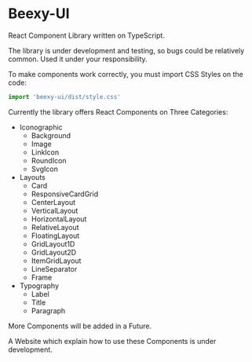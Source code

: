 # Beexy-UI

React Component Library written on TypeScript.

The library is under development and testing, so bugs could be relatively common. Used it under your responsibility.

To make components work correctly, you must import CSS Styles on the code:

```ts
import 'beexy-ui/dist/style.css'
```

Currently the library offers React Components on Three Categories:

* Iconographic
  * Background
  * Image
  * LinkIcon
  * RoundIcon
  * SvgIcon
* Layouts
  * Card
  * ResponsiveCardGrid
  * CenterLayout
  * VerticalLayout
  * HorizontalLayout
  * RelativeLayout
  * FloatingLayout
  * GridLayout1D
  * GridLayout2D
  * ItemGridLayout
  * LineSeparator
  * Frame
* Typography
  * Label
  * Title
  * Paragraph

More Components will be added in a Future.

A Website which explain how to use these Components is under development.
